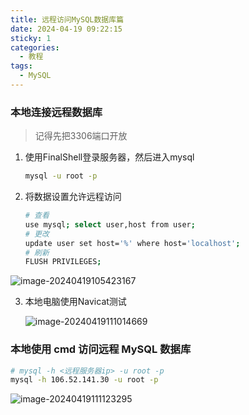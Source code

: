 ```yaml
---
title: 远程访问MySQL数据库篇
date: 2024-04-19 09:22:15
sticky: 1
categories:
  - 教程
tags:
  - MySQL
---
```


### 本地连接远程数据库

> 记得先把3306端口开放

1. 使用FinalShell登录服务器，然后进入mysql

   ```sh
   mysql -u root -p
   ```

2. 将数据设置允许远程访问

   ```sh
   # 查看
   use mysql; select user,host from user;
   # 更改
   update user set host='%' where host='localhost';
   # 刷新
   FLUSH PRIVILEGES;
   ```

![image-20240419105423167](https://gitee.com/gzcc_kims/figure/raw/master/image-20240419105423167.png)

3. 本地电脑使用Navicat测试

   ![image-20240419111014669](https://gitee.com/gzcc_kims/figure/raw/master/image-20240419111014669.png)

   

### 本地使用 cmd 访问远程 MySQL 数据库

```sh
# mysql -h <远程服务器ip> -u root -p
mysql -h 106.52.141.30 -u root -p
```

![image-20240419111123295](https://gitee.com/gzcc_kims/figure/raw/master/image-20240419111123295.png)